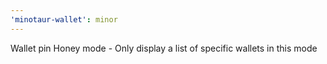 ```yaml
---
'minotaur-wallet': minor
---
```


Wallet pin
Honey mode - Only display a list of specific wallets in this mode
